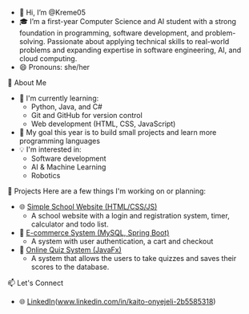 - 👋 Hi, I’m @Kreme05
- 🎓 I’m  a first-year Computer Science and AI student with a strong foundation in programming, software development, and problem-solving. Passionate about applying technical skills to real-world problems and expanding expertise in software engineering, AI, and cloud computing.  
- 😄 Pronouns: she/her

🚀 About Me
  - 🔭 I'm currently learning:
    - Python, Java, and C#
    - Git and GitHub for version control
    - Web development (HTML, CSS, JavaScript)
  - 🌱 My goal this year is to build small projects and learn more programming languages
  - 💡 I'm interested in:
    - Software development
    - AI & Machine Learning
    - Robotics

📂 Projects
Here are a few things I'm working on or planning:
- 🌐 [Simple School Website (HTML/CSS/JS)](#)
  - A school website with a login and registration system, timer, calculator and todo list.
- 🛒 [E-commerce System (MySQL, Spring Boot)](#)
  - A system with user authentication, a cart and checkout
- 🧠 [Online Quiz System (JavaFx)](#)
  - A system that allows the users to take quizzes and saves their scores to the database.

📫 Let's Connect
- 🌐 [LinkedIn](#)(www.linkedin.com/in/kaito-onyejeli-2b5585318)

  
<!---
Kreme05/Kreme05 is a ✨ special ✨ repository because its `README.md` (this file) appears on your GitHub profile.
You can click the Preview link to take a look at your changes.
--->
